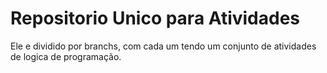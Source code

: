 # Repositorio Unico para Atividades
Ele e dividido por branchs, com cada um tendo um conjunto de atividades de logica de programação.
